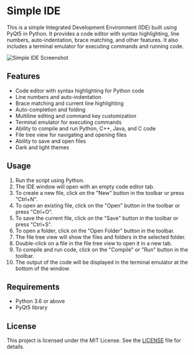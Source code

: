 # Simple IDE

This is a simple Integrated Development Environment (IDE) built using PyQt5 in Python. It provides a code editor with syntax highlighting, line numbers, auto-indentation, brace matching, and other features. It also includes a terminal emulator for executing commands and running code.

![Simple IDE Screenshot](screenshot.png)

## Features

- Code editor with syntax highlighting for Python code
- Line numbers and auto-indentation
- Brace matching and current line highlighting
- Auto-completion and folding
- Multiline editing and command key customization
- Terminal emulator for executing commands
- Ability to compile and run Python, C++, Java, and C code
- File tree view for navigating and opening files
- Ability to save and open files
- Dark and light themes

## Usage

1. Run the script using Python.
2. The IDE window will open with an empty code editor tab.
3. To create a new file, click on the "New" button in the toolbar or press "Ctrl+N".
4. To open an existing file, click on the "Open" button in the toolbar or press "Ctrl+O".
5. To save the current file, click on the "Save" button in the toolbar or press "Ctrl+S".
6. To open a folder, click on the "Open Folder" button in the toolbar.
7. The file tree view will show the files and folders in the selected folder.
8. Double-click on a file in the file tree view to open it in a new tab.
9. To compile and run code, click on the "Compile" or "Run" button in the toolbar.
10. The output of the code will be displayed in the terminal emulator at the bottom of the window.

## Requirements

- Python 3.6 or above
- PyQt5 library

## License

This project is licensed under the MIT License. See the [LICENSE](LICENSE) file for details.
